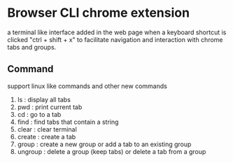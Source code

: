 # Browser CLI chrome extension
a terminal like interface added in the web page when a keyboard shortcut is clicked "ctrl + shift + x" to facilitate navigation and interaction with chrome tabs and groups.

## Command
support linux like commands and other new commands
1. ls : display all tabs
2. pwd : print current tab
3. cd : go to a tab
4. find : find tabs that contain a string
5. clear : clear terminal
6. create : create a tab
7. group : create a new group or add a tab to an existing group
8. ungroup : delete a group (keep tabs) or delete a tab from a group

